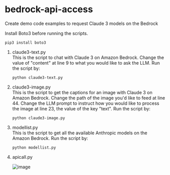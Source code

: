 # bedrock-api-access
Create demo code examples to request Claude 3 models on the Bedrock

Install Boto3 before running the scripts.
```
pip3 install boto3
```

1. claude3-text.py <br />
   This is the script to chat with Claude 3 on Amazon Bedrock. Change the value of "content" at line 9 to what you would like to ask the LLM.
   Run the script by:
   ```
   python claude3-text.py
   ```
2. claude3-image.py <br />
   This is the script to get the captions for an image with Claude 3 on Amazon Bedrock. Change the path of the image you'd like to feed at line 44.
   Change the LLM prompt to instruct how you would like to process the image at line 23, the value of the key "text".
   Run the script by:
   ```
   python claude3-image.py
   ```
3. modellist.py <br />
   This is the script to get all the available Anthropic models on the Amazon Bedrock.
   Run the script by:
   ```
   python modellist.py
   ```

4. apicall.py <br />
   
   ![image](https://github.com/szl0144/bedrock-api-access/assets/40918217/9acfd1b8-70a0-4012-a530-3ec77cdc0c0e)


